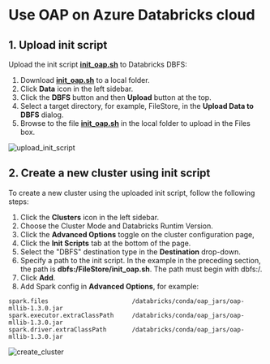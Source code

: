# Use OAP on Azure Databricks cloud



## 1. Upload init script 

Upload the init script **[init_oap.sh](./init_oap.sh)** to Databricks DBFS:
    
1. Download **[init_oap.sh](./init_oap.sh)** to a local folder.
2. Click **Data** icon in the left sidebar.
3. Click the **DBFS** button and then **Upload** button at the top.
4. Select a target directory, for example, FileStore, in the **Upload Data to DBFS** dialog.
5. Browse to the file **[init_oap.sh](./init_oap.sh)** in the local folder to upload in the Files box.

![upload_init_script](../../ml/databricks/imgs/upload_init_script.png)


## 2. Create a new cluster using init script
To create a new cluster using the uploaded init script, follow the following steps:

1. Click the  **Clusters** icon in the left sidebar.
2. Choose the Cluster Mode and Databricks Runtim Version.
3. Click the **Advanced Options** toggle on the cluster configuration page,
4. Click the **Init Scripts** tab at the bottom of the page.
5. Select the "DBFS" destination type in the **Destination** drop-down.
6. Specify a path to the init script. In the example in the preceding section, the path is **dbfs:/FileStore/init_oap.sh**. The path must begin with dbfs:/.
7. Click **Add**. 
8. Add Spark config in **Advanced Options**, for example:
```
spark.files                       /databricks/conda/oap_jars/oap-mllib-1.3.0.jar
spark.executor.extraClassPath     /databricks/conda/oap_jars/oap-mllib-1.3.0.jar
spark.driver.extraClassPath       /databricks/conda/oap_jars/oap-mllib-1.3.0.jar
```

![create_cluster](./imgs/create-oap-cluster.png)


